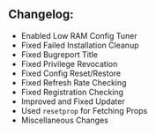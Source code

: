 ## Changelog:

- Enabled Low RAM Config Tuner
- Fixed Failed Installation Cleanup
- Fixed Bugreport Title
- Fixed Privilege Revocation
- Fixed Config Reset/Restore
- Fixed Refresh Rate Checking
- Fixed Registration Checking
- Improved and Fixed Updater
- Used `resetprop` for Fetching Props
- Miscellaneous Changes
